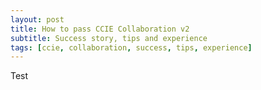 ```yaml
---
layout: post
title: How to pass CCIE Collaboration v2
subtitle: Success story, tips and experience
tags: [ccie, collaboration, success, tips, experience]
---
```

Test
